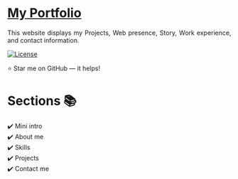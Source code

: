 # <a href="https://github.com/BoyWhoCriedWolf/rowell-camero/" target="_blank">My Portfolio</a>
<p align="justify">This website displays my Projects, Web presence, Story, Work experience, and contact information.</p>

<a href="https://github.com/BoyWhoCriedWolf/rowell-camero"><img alt="License" src="http://img.shields.io/:license-mit-blue.svg?style=flat-square?style=flat-square" /></a>

:star: Star me on GitHub — it helps!

# Sections 📚

✔️ Mini intro\
✔️ About me \
✔️ Skills\
✔️ Projects\
✔️ Contact me

